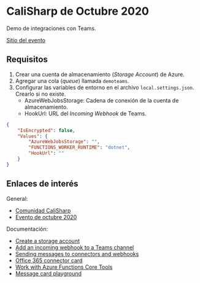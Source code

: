 # CaliSharp de Octubre 2020

Demo de integraciones con Teams.

[Sitio del evento](https://www.meetup.com/CaliSharpCO/events/274024056/)

## Requisitos

1. Crear una cuenta de almacenamiento (_Storage Account_) de Azure.
2. Agregar una cola (_queue_) llamada `demoteams`.
3. Configurar las variables de entorno en el archivo `local.settings.json`. Crearlo si no existe.
    * AzureWebJobsStorage: Cadena de conexión de la cuenta de almacenamiento.
    * HookUrl: URL del _Incoming Webhook_ de Teams.

```json
{
    "IsEncrypted": false,
    "Values": {
        "AzureWebJobsStorage": "",
        "FUNCTIONS_WORKER_RUNTIME": "dotnet",
        "HookUrl": ""
    }
}
```

## Enlaces de interés

General:

* [Comunidad CaliSharp](https://www.meetup.com/CaliSharpCO)
* [Evento de octubre 2020](https://www.meetup.com/CaliSharpCO/events/274024056/)

Documentación:

* [Create a storage account](https://docs.microsoft.com/en-us/azure/storage/common/storage-account-create)
* [Add an incoming webhook to a Teams channel](https://docs.microsoft.com/en-us/microsoftteams/platform/webhooks-and-connectors/how-to/add-incoming-webhook#add-an-incoming-webhook-to-a-teams-channel)
* [Sending messages to connectors and webhooks](https://docs.microsoft.com/en-us/microsoftteams/platform/webhooks-and-connectors/how-to/connectors-using)
* [Office 365 connector card](https://docs.microsoft.com/en-us/microsoftteams/platform/task-modules-and-cards/cards/cards-reference#office-365-connector-card)
* [Work with Azure Functions Core Tools](https://docs.microsoft.com/en-us/azure/azure-functions/functions-run-local)
* [Message card playground](https://messagecardplayground.azurewebsites.net/)